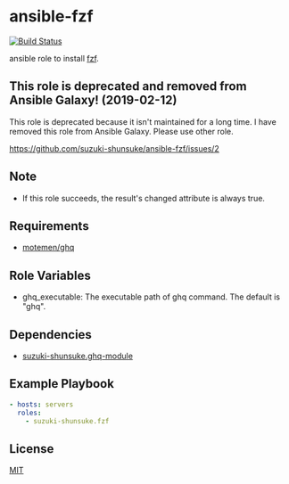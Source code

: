 # ansible-fzf

[![Build Status](https://travis-ci.org/suzuki-shunsuke/ansible-fzf.svg?branch=master)](https://travis-ci.org/suzuki-shunsuke/ansible-fzf)

ansible role to install [fzf](https://github.com/junegunn/fzf).

## This role is deprecated and removed from Ansible Galaxy! (2019-02-12)

This role is deprecated because it isn't maintained for a long time.
I have removed this role from Ansible Galaxy.
Please use other role.

https://github.com/suzuki-shunsuke/ansible-fzf/issues/2

## Note

* If this role succeeds, the result's changed attribute is always true.

## Requirements

* [motemen/ghq](https://github.com/motemen/ghq)

## Role Variables

* ghq_executable: The executable path of ghq command. The default is "ghq".

## Dependencies

* [suzuki-shunsuke.ghq-module](https://galaxy.ansible.com/suzuki-shunsuke/ghq-module/)

## Example Playbook

```yaml
- hosts: servers
  roles:
    - suzuki-shunsuke.fzf
```

## License

[MIT](LICENSE)
